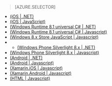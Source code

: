 > [AZURE.SELECTOR]
- [(iOS | .NET)](/documentation/articles/mobile-services-dotnet-backend-ios-get-started-data/)
- [(iOS | JavaScript)](/documentation/articles/mobile-services-ios-get-started-data/)
- [(Windows Runtime 8.1 universal C# | .NET)](/documentation/articles/mobile-services-dotnet-backend-windows-store-universal-get-started-data)
- [(Windows Runtime 8.1 universal C# | Javascript)](/documentation/articles/mobile-services-javascript-backend-windows-universal-dotnet-get-started-data)
- [(Windows 8.x Store JavaScript | Javascript)](/documentation/articles/mobile-services-windows-store-javascript-get-started-data/)
- - [(Windows Phone Silverlight 8.x | .NET)](/documentation/articles/mobile-services-dotnet-backend-windows-phone-get-started-data/)
- [(Windows Phone Silverlight 8.x | Javascript)](/documentation/articles/mobile-services-windows-phone-get-started-data/)
- [(Android | .NET)](/documentation/articles/mobile-services-dotnet-backend-android-get-started-data)
- [(Android | Javascript)](/documentation/articles/mobile-services-android-get-started-data)
- [(Xamarin.iOS | Javascript)](/documentation/articles/partner-xamarin-mobile-services-ios-get-started-data)
- [(Xamarin.Android | Javascript)](/documentation/articles/partner-xamarin-mobile-services-android-get-started-data)
- [(HTML | Javascript)](/documentation/articles/mobile-services-html-get-started-data)
